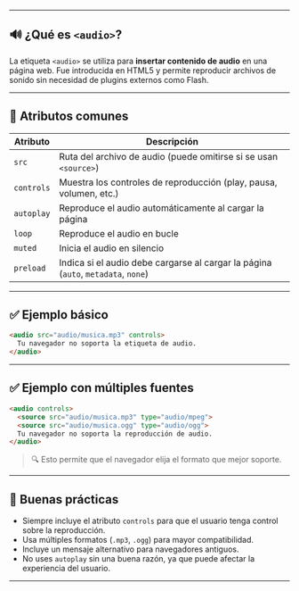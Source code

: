 
---
## 🔊 ¿Qué es `<audio>`?

La etiqueta `<audio>` se utiliza para **insertar contenido de audio** en una página web. Fue introducida en HTML5 y permite reproducir archivos de sonido sin necesidad de plugins externos como Flash.

---

## 🧩 Atributos comunes

| Atributo   | Descripción                                                                       |
| ---------- | --------------------------------------------------------------------------------- |
| `src`      | Ruta del archivo de audio (puede omitirse si se usan `<source>`)                  |
| `controls` | Muestra los controles de reproducción (play, pausa, volumen, etc.)                |
| `autoplay` | Reproduce el audio automáticamente al cargar la página                            |
| `loop`     | Reproduce el audio en bucle                                                       |
| `muted`    | Inicia el audio en silencio                                                       |
| `preload`  | Indica si el audio debe cargarse al cargar la página (`auto`, `metadata`, `none`) |

---

## ✅ Ejemplo básico

```html
<audio src="audio/musica.mp3" controls>
  Tu navegador no soporta la etiqueta de audio.
</audio>
```

---

## ✅ Ejemplo con múltiples fuentes

```html
<audio controls>
  <source src="audio/musica.mp3" type="audio/mpeg">
  <source src="audio/musica.ogg" type="audio/ogg">
  Tu navegador no soporta la reproducción de audio.
</audio>
```

> 🔍 Esto permite que el navegador elija el formato que mejor soporte.

---

## 🧠 Buenas prácticas

- Siempre incluye el atributo `controls` para que el usuario tenga control sobre la reproducción.
- Usa múltiples formatos (`.mp3`, `.ogg`) para mayor compatibilidad.
- Incluye un mensaje alternativo para navegadores antiguos.
- No uses `autoplay` sin una buena razón, ya que puede afectar la experiencia del usuario.

---